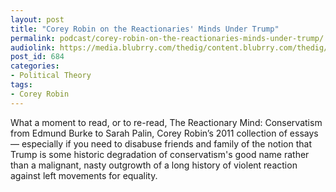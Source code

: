 ```yaml
---
layout: post
title: "Corey Robin on the Reactionaries' Minds Under Trump"
permalink: podcast/corey-robin-on-the-reactionaries-minds-under-trump/
audiolink: https://media.blubrry.com/thedig/content.blubrry.com/thedig/The_Dig-EP17-Robin.mp3
post_id: 684
categories: 
- Political Theory
tags: 
- Corey Robin
---
```


What a moment to read, or to re-read, The Reactionary Mind: Conservatism from Edmund Burke to Sarah Palin, Corey Robin’s 2011 collection of essays — especially if you need to disabuse friends and family of the notion that Trump is some historic degradation of conservatism's good name rather than a malignant, nasty outgrowth of a long history of violent reaction against left movements for equality.